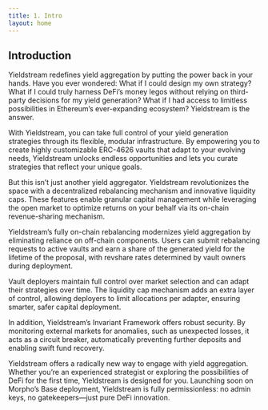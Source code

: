 ```yaml
---
title: 1. Intro
layout: home
---
```


## Introduction

Yieldstream redefines yield aggregation by putting the power back in your hands. Have you ever wondered: What if I could design my own strategy? What if I could truly harness DeFi’s money legos without relying on third-party decisions for my yield generation? What if I had access to limitless possibilities in Ethereum’s ever-expanding ecosystem? Yieldstream is the answer.

With Yieldstream, you can take full control of your yield generation strategies through its flexible, modular infrastructure. By empowering you to create highly customizable ERC-4626 vaults that adapt to your evolving needs, Yieldstream unlocks endless opportunities and lets you curate strategies that reflect your unique goals.

But this isn’t just another yield aggregator. Yieldstream revolutionizes the space with a decentralized rebalancing mechanism and innovative liquidity caps. These features enable granular capital management while leveraging the open market to optimize returns on your behalf via its on-chain revenue-sharing mechanism.

Yieldstream’s fully on-chain rebalancing modernizes yield aggregation by eliminating reliance on off-chain components. Users can submit rebalancing requests to active vaults and earn a share of the generated yield for the lifetime of the proposal, with revshare rates determined by vault owners during deployment.

Vault deployers maintain full control over market selection and can adapt their strategies over time. The liquidity cap mechanism adds an extra layer of control, allowing deployers to limit allocations per adapter, ensuring smarter, safer capital deployment.

In addition, Yieldstream’s Invariant Framework offers robust security. By monitoring external markets for anomalies, such as unexpected losses, it acts as a circuit breaker, automatically preventing further deposits and enabling swift fund recovery.

Yieldstream offers a radically new way to engage with yield aggregation. Whether you’re an experienced strategist or exploring the possibilities of DeFi for the first time, Yieldstream is designed for you. Launching soon on Morpho’s Base deployment, Yieldstream is fully permissionless: no admin keys, no gatekeepers—just pure DeFi innovation.
